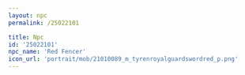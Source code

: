 ```yaml
---
layout: npc
permalink: /25022101

title: Npc
id: '25022101'
npc_name: 'Red Fencer'
icon_url: 'portrait/mob/21010089_m_tyrenroyalguardswordred_p.png'
---
```

